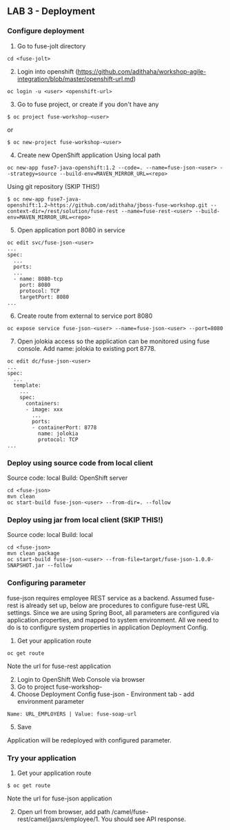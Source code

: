 
## LAB 3 - Deployment

### Configure deployment

1. Go to fuse-jolt directory
```
cd <fuse-jolt>
```
2. Login into openshift (https://github.com/adithaha/workshop-agile-integration/blob/master/openshift-url.md)
```
oc login -u <user> <openshift-url>
```
3. Go to fuse project, or create if you don't have any
```
$ oc project fuse-workshop-<user>
```
or
```
$ oc new-project fuse-workshop-<user>
```
4. Create new OpenShift application
Using local path
```
oc new-app fuse7-java-openshift:1.2 --code=. --name=fuse-json-<user> --strategy=source --build-env=MAVEN_MIRROR_URL=<repo>
```

Using git repository (SKIP THIS!)
```
$ oc new-app fuse7-java-openshift:1.2~https://github.com/adithaha/jboss-fuse-workshop.git --context-dir=/rest/solution/fuse-rest --name=fuse-rest-<user> --build-env=MAVEN_MIRROR_URL=<repo>
```

5. Open application port 8080 in service
```
oc edit svc/fuse-json-<user>
...
spec:
  ...
  ports:
  ...
  - name: 8080-tcp
    port: 8080
    protocol: TCP
    targetPort: 8080
...
```
6. Create route from external to service port 8080
```
oc expose service fuse-json-<user> --name=fuse-json-<user> --port=8080
```

7. Open jolokia access so the application can be monitored using fuse console. Add name: jolokia to existing port 8778.
```
oc edit dc/fuse-json-<user>
...
spec:
  ...
  template:
    ...
    spec:
      containers:
      - image: xxx
        ...
        ports:
        - containerPort: 8778
          name: jolokia
          protocol: TCP
...
```

### Deploy using source code from local client
Source code: local
Build: OpenShift server
```
cd <fuse-json>
mvn clean
oc start-build fuse-json-<user> --from-dir=. --follow
```

### Deploy using jar from local client (SKIP THIS!)
Source code: local
Build: local
```
cd <fuse-json>
mvn clean package
oc start-build fuse-json-<user> --from-file=target/fuse-json-1.0.0-SNAPSHOT.jar --follow
```

### Configuring parameter
fuse-json requires employee REST service as a backend. Assumed fuse-rest is already set up, below are procedures to configure fuse-rest URL settings. Since we are using Spring Boot, all parameters are configured via application.properties, and mapped to system environment. All we need to do is to configure system properties in application Deployment Config.

1. Get your application route
```
oc get route
```
Note the url for fuse-rest application 

2. Login to OpenShift Web Console via browser <openshift-url>
3. Go to project fuse-workshop-<user>
4. Choose Deployment Config fuse-json - Environment tab - add environment parameter
  ```
  Name: URL_EMPLOYERS | Value: fuse-soap-url
  ```
5. Save
  
Application will be redeployed with configured parameter.

### Try your application

1. Get your application route
```
$ oc get route
```
Note the url for fuse-json application 

2. Open url from browser, add path /camel/fuse-rest/camel/jaxrs/employee/1. You should see API response.
